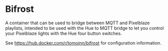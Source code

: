 Bifrost
=======

A container that can be used to bridge between MQTT and Pixelblaze playlists,
intended to be used with the Hue to MQTT bridge to let you control your Pixelblaze
lights with the Hue four button switches.

See https://hub.docker.com/r/tomoinn/bifrost for configuration information.